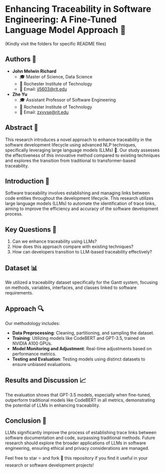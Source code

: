 
# Enhancing Traceability in Software Engineering: A Fine-Tuned Language Model Approach 🚀
(Kindly visit the folders for specific README files)
## Authors 📝
- **John Melwin Richard**
  - 🎓 Master of Science, Data Science
  - 🏫 Rochester Institute of Technology
  - 📧 Email: jj5603@rit.edu
- **Zhe Yu**
  - 🎓 Assistant Professor of Software Engineering
  - 🏫 Rochester Institute of Technology
  - 📧 Email: zxyvse@rit.edu

## Abstract 📝
This research introduces a novel approach to enhance traceability in the software development lifecycle using advanced NLP techniques, specifically leveraging large language models (LLMs) 🤖. Our study assesses the effectiveness of this innovative method compared to existing techniques and explores the transition from traditional to transformer-based traceability.

## Introduction 📘
Software traceability involves establishing and managing links between code entities throughout the development lifecycle. This research utilizes large language models (LLMs) to automate the identification of trace links, aiming to improve the efficiency and accuracy of the software development process.

## Key Questions 🤔
1. Can we enhance traceability using LLMs?
2. How does this approach compare with existing techniques?
3. How can developers transition to LLM-based traceability effectively?

## Dataset 📊
We utilized a traceability dataset specifically for the Gantt system, focusing on methods, variables, interfaces, and classes linked to software requirements.

## Approach 🔍
Our methodology includes:
- **Data Preprocessing**: Cleaning, partitioning, and sampling the dataset.
- **Training**: Utilizing models like CodeBERT and GPT-3.5, trained on NVIDIA A100 GPUs.
- **Model Monitoring and Adjustment**: Real-time adjustments based on performance metrics.
- **Testing and Evaluation**: Testing models using distinct datasets to ensure unbiased evaluations.

## Results and Discussion 📈
The evaluation shows that GPT-3.5 models, especially when fine-tuned, outperform traditional models like CodeBERT in all metrics, demonstrating the potential of LLMs in enhancing traceability.

## Conclusion 🎯
LLMs significantly improve the process of establishing trace links between software documentation and code, surpassing traditional methods. Future research should explore the broader applications of LLMs in software engineering, ensuring ethical and privacy considerations are managed.

Feel free to star ⭐ and fork 🍴 this repository if you find it useful in your research or software development projects!

